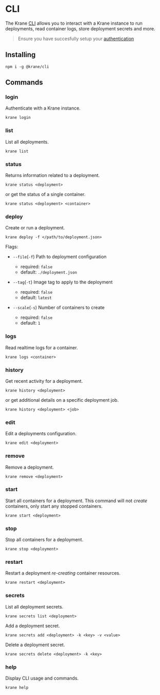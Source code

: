 # CLI

The Krane [CLI](https://www.krane.sh/#/docs/cli) allows you to interact with a Krane instance to run deployments, read container logs, store deployment secrets and more.

> Ensure you have succesfully setup your [authentication](docs/authentication.md)

## Installing

```
npm i -g @krane/cli
```

## Commands

### login

Authenticate with a Krane instance.

```
krane login
```

### list

List all deployments.

```
krane list
```

### status

Returns information related to a deployment.

```
krane status <deployment>
```

or get the status of a single container.

```
krane status <deployment> <container>
```

### deploy

Create or run a deployment.

```
krane deploy -f </path/to/deployment.json>
```

Flags:

- `--file`(`-f`) Path to deployment configuration

  - required: `false`
  - default: `./deployment.json`

- `--tag`(`-t`) Image tag to apply to the deployment

  - required: `false`
  - default: `latest`

- `--scale`(`-s`) Number of containers to create
  - required: `false`
  - default: `1`

### logs

Read realtime logs for a container.

```
krane logs <container>
```

### history

Get recent activity for a deployment.

```
krane history <deployment>
```

or get additional details on a specific deployment job.

```
krane history <deployment> <job>
```

### edit

Edit a deployments configuration.

```
krane edit <deployment>
```

### remove

Remove a deployment.

```
krane remove <deployment>
```

### start

Start all containers for a deployment. This command will not _create_ containers, only start any stopped containers.

```
krane start <deployment>
```

### stop

Stop all containers for a deployment.

```
krane stop <deployment>
```

### restart

Restart a deployment _re-creating_ container resources.

```
krane restart <deployment>
```

### secrets

List all deployment secrets.

```
krane secrets list <deployment>
```

Add a deployment secret.

```
krane secrets add <deployment> -k <key> -v <value>
```

Delete a deployment secret.

```
krane secrets delete <deployment> -k <key>
```

### help

Display CLI usage and commands.

```
krane help
```

